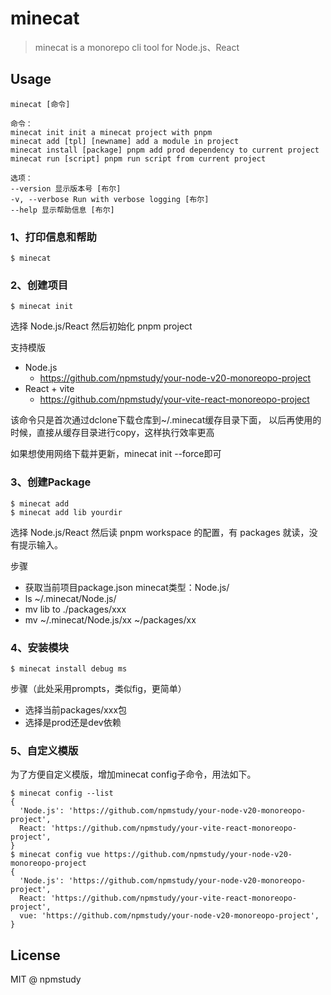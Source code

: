 # minecat

> minecat is a monorepo cli tool for Node.js、React


## Usage

```
minecat [命令]

命令：
minecat init init a minecat project with pnpm
minecat add [tpl] [newname] add a module in project
minecat install [package] pnpm add prod dependency to current project
minecat run [script] pnpm run script from current project

选项：
--version 显示版本号 [布尔]
-v, --verbose Run with verbose logging [布尔]
--help 显示帮助信息 [布尔]
```

### 1、打印信息和帮助

```
$ minecat
```

### 2、创建项目

```
$ minecat init
```

选择 Node.js/React
然后初始化 pnpm project

支持模版

- Node.js
  - https://github.com/npmstudy/your-node-v20-monoreopo-project
- React + vite
  - https://github.com/npmstudy/your-vite-react-monoreopo-project

该命令只是首次通过dclone下载仓库到~/.minecat缓存目录下面，
以后再使用的时候，直接从缓存目录进行copy，这样执行效率更高

如果想使用网络下载并更新，minecat init --force即可

### 3、创建Package

```
$ minecat add
$ minecat add lib yourdir
```

选择 Node.js/React
然后读 pnpm workspace 的配置，有 packages 就读，没有提示输入。

步骤

- 获取当前项目package.json minecat类型：Node.js/
- ls ~/.minecat/Node.js/
- mv lib to ./packages/xxx
- mv ~/.minecat/Node.js/xx ~/packages/xx

### 4、安装模块

```
$ minecat install debug ms
```

步骤（此处采用prompts，类似fig，更简单）

- 选择当前packages/xxx包
- 选择是prod还是dev依赖


### 5、自定义模版

为了方便自定义模版，增加minecat config子命令，用法如下。

```
$ minecat config --list
{
  'Node.js': 'https://github.com/npmstudy/your-node-v20-monoreopo-project',
  React: 'https://github.com/npmstudy/your-vite-react-monoreopo-project',
}
$ minecat config vue https://github.com/npmstudy/your-node-v20-monoreopo-project
{
  'Node.js': 'https://github.com/npmstudy/your-node-v20-monoreopo-project',
  React: 'https://github.com/npmstudy/your-vite-react-monoreopo-project',
  vue: 'https://github.com/npmstudy/your-node-v20-monoreopo-project',
}

```

## License

MIT @ npmstudy
